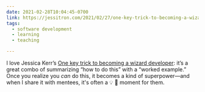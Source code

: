 ```yaml
---
date: 2021-02-28T10:04:45-0700
link: https://jessitron.com/2021/02/27/one-key-trick-to-becoming-a-wizard-developer/
tags:
  - software development
  - learning
  - teaching

---
```


I love Jessica Kerr’s [One key trick to becoming a wizard developer]({{link}}): it’s a great combo of summarizing “how to do this” with a “worked example.” Once you realize you *can* do this, it becomes a kind of superpower—and when I share it with mentees, it's often a 💡 🤯 moment for them.
